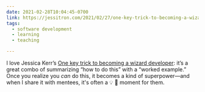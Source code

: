 ```yaml
---
date: 2021-02-28T10:04:45-0700
link: https://jessitron.com/2021/02/27/one-key-trick-to-becoming-a-wizard-developer/
tags:
  - software development
  - learning
  - teaching

---
```


I love Jessica Kerr’s [One key trick to becoming a wizard developer]({{link}}): it’s a great combo of summarizing “how to do this” with a “worked example.” Once you realize you *can* do this, it becomes a kind of superpower—and when I share it with mentees, it's often a 💡 🤯 moment for them.
